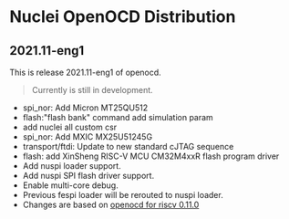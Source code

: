 # Nuclei OpenOCD Distribution

## 2021.11-eng1

This is release 2021.11-eng1 of openocd.

> Currently is still in development.

* spi_nor: Add Micron MT25QU512
* flash:"flash bank" command add simulation param
* add nuclei all custom csr
* spi_nor: Add MXIC MX25U51245G
* transport/ftdi: Update to new standard cJTAG sequence
* flash: add XinSheng RISC-V MCU CM32M4xxR flash program driver
* Add nuspi loader support.
* Add nuspi SPI flash driver support.
* Enable multi-core debug.
* Previous fespi loader will be rerouted to nuspi loader.
* Changes are based on [openocd for riscv 0.11.0](https://github.com/riscv/riscv-openocd/commit/6edf98db7f98c5e24bc51cf98419bdf5bbc530e6)
